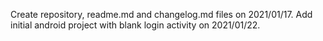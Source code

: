 Create repository, readme.md and changelog.md files on 2021/01/17.
Add initial android project with blank login activity on 2021/01/22.
